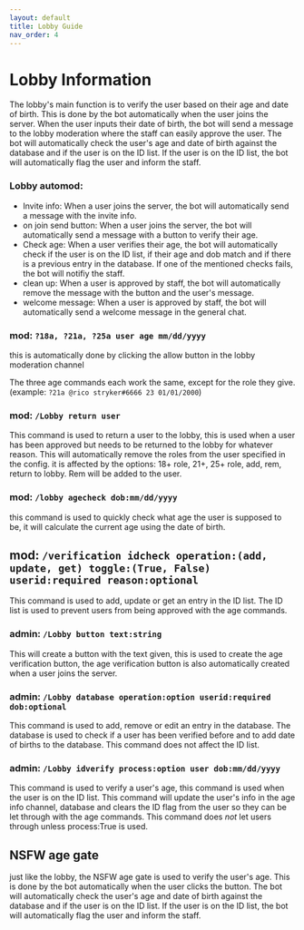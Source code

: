 ```yaml
---
layout: default
title: Lobby Guide
nav_order: 4
---
```


<h1>Lobby Information</h1>
The lobby's main function is to verify the user based on their age and date of birth. This is done by the bot automatically
when the user joins the server. When the user inputs their date of birth, the bot will send a message to the lobby moderation
where the staff can easily approve the user. The bot will automatically check the user's age and date of birth against the
database and if the user is on the ID list. If the user is on the ID list, the bot will automatically flag the user and
inform the staff.

### Lobby automod:

* Invite info: When a user joins the server, the bot will automatically send a message with the invite info.
* on join send button: When a user joins the server, the bot will automatically send a message with a button to verify
  their age.
* Check age: When a user verifies their age, the bot will automatically check if the user is on the ID list, if their
  age and dob match and if there is a previous entry in the database. If one of the mentioned checks fails, the bot will
  notifiy the staff.
* clean up: When a user is approved by staff, the bot will automatically remove the message with the button and the
  user's
  message.
* welcome message: When a user is approved by staff, the bot will automatically send a welcome message in the general
  chat.

### mod: `?18a, ?21a, ?25a user age mm/dd/yyyy`

this is automatically done by clicking the allow button in the lobby moderation channel

The three age commands each work the same, except for the role they give.
(example: `?21a @rico stryker#6666 23 01/01/2000`)

### mod: `/Lobby return user`

This command is used to return a user to the lobby, this is used when a user has been approved but needs to be returned
to the lobby for whatever reason. This will automatically remove the roles from the user specified in the config.
it is affected by the options: 18+ role, 21+, 25+ role, add, rem, return to lobby. Rem will be added to the user.

### mod: `/lobby agecheck dob:mm/dd/yyyy`

this command is used to quickly check what age the user is supposed to be, it will calculate the current age using the
date of birth.

## mod: `/verification idcheck operation:(add, update, get) toggle:(True, False) userid:required reason:optional`

This command is used to add, update or get an entry in the ID list. The ID list is used to prevent users from being
approved with the age commands.

### admin: `/Lobby button text:string`

This will create a button with the text given, this is used to create the age verification button, the age verification
button
is also automatically created when a user joins the server.

### admin: `/Lobby database operation:option userid:required dob:optional`

This command is used to add, remove or edit an entry in the database. The database is used to check if a user has been
verified before and to add date of births to the database. This command does not affect the ID list.

### admin: `/Lobby idverify process:option user dob:mm/dd/yyyy`

This command is used to verify a user's age, this command is used when the user is on the ID list. This command will
update
the user's info in the age info channel, database and clears the ID flag from the user so they can be let through with
the age commands. This command does _not_ let users through unless process:True is used.

## NSFW age gate
just like the lobby, the NSFW age gate is used to verify the user's age. This is done by the bot automatically when the
user clicks the button. The bot will automatically check the user's age and date of birth against the database and if
the user is on the ID list. If the user is on the ID list, the bot will automatically flag the user and inform the
staff.
